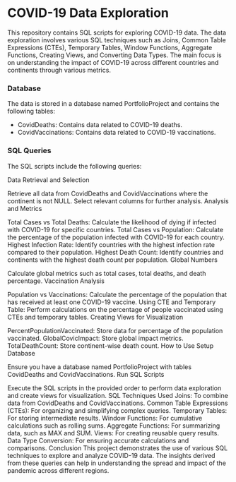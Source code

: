 # COVID-19 Data Exploration

This repository contains SQL scripts for exploring COVID-19 data. The data exploration involves various SQL techniques such as Joins, Common Table Expressions (CTEs), Temporary Tables, Window Functions, Aggregate Functions, Creating Views, and Converting Data Types. The main focus is on understanding the impact of COVID-19 across different countries and continents through various metrics.

### Database
The data is stored in a database named PortfolioProject and contains the following tables:

* CovidDeaths: Contains data related to COVID-19 deaths.
* CovidVaccinations: Contains data related to COVID-19 vaccinations.
  
### SQL Queries
The SQL scripts include the following queries:

Data Retrieval and Selection

Retrieve all data from CovidDeaths and CovidVaccinations where the continent is not NULL.
Select relevant columns for further analysis.
Analysis and Metrics

Total Cases vs Total Deaths: Calculate the likelihood of dying if infected with COVID-19 for specific countries.
Total Cases vs Population: Calculate the percentage of the population infected with COVID-19 for each country.
Highest Infection Rate: Identify countries with the highest infection rate compared to their population.
Highest Death Count: Identify countries and continents with the highest death count per population.
Global Numbers

Calculate global metrics such as total cases, total deaths, and death percentage.
Vaccination Analysis

Population vs Vaccinations: Calculate the percentage of the population that has received at least one COVID-19 vaccine.
Using CTE and Temporary Table: Perform calculations on the percentage of people vaccinated using CTEs and temporary tables.
Creating Views for Visualization

PercentPopulationVaccinated: Store data for percentage of the population vaccinated.
GlobalCovicImpact: Store global impact metrics.
TotalDeathCount: Store continent-wise death count.
How to Use
Setup Database

Ensure you have a database named PortfolioProject with tables CovidDeaths and CovidVaccinations.
Run SQL Scripts

Execute the SQL scripts in the provided order to perform data exploration and create views for visualization.
SQL Techniques Used
Joins: To combine data from CovidDeaths and CovidVaccinations.
Common Table Expressions (CTEs): For organizing and simplifying complex queries.
Temporary Tables: For storing intermediate results.
Window Functions: For cumulative calculations such as rolling sums.
Aggregate Functions: For summarizing data, such as MAX and SUM.
Views: For creating reusable query results.
Data Type Conversion: For ensuring accurate calculations and comparisons.
Conclusion
This project demonstrates the use of various SQL techniques to explore and analyze COVID-19 data. The insights derived from these queries can help in understanding the spread and impact of the pandemic across different regions.

